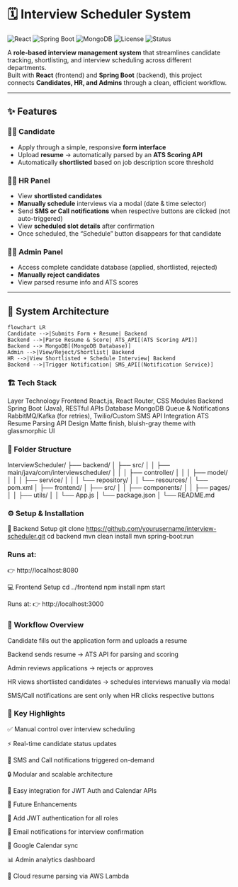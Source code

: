 # 🗓️ Interview Scheduler System

![React](https://img.shields.io/badge/Frontend-React-blue?style=flat-square&logo=react)
![Spring Boot](https://img.shields.io/badge/Backend-Spring%20Boot-green?style=flat-square&logo=springboot)
![MongoDB](https://img.shields.io/badge/Database-MongoDB-brightgreen?style=flat-square&logo=mongodb)
![License](https://img.shields.io/badge/License-MIT-yellow?style=flat-square)
![Status](https://img.shields.io/badge/Status-Development-orange?style=flat-square)

A **role-based interview management system** that streamlines candidate tracking, shortlisting, and interview scheduling across different departments.  
Built with **React** (frontend) and **Spring Boot** (backend), this project connects **Candidates, HR, and Admins** through a clean, efficient workflow.

---

## ✨ Features

### 👩‍💼 Candidate
- Apply through a simple, responsive **form interface**  
- Upload **resume** → automatically parsed by an **ATS Scoring API**  
- Automatically **shortlisted** based on job description score threshold  

### 🧑‍💻 HR Panel
- View **shortlisted candidates**  
- **Manually schedule** interviews via a modal (date & time selector)  
- Send **SMS or Call notifications** when respective buttons are clicked (not auto-triggered)  
- View **scheduled slot details** after confirmation  
- Once scheduled, the “Schedule” button disappears for that candidate  

### 👨‍💼 Admin Panel
- Access complete candidate database (applied, shortlisted, rejected)  
- **Manually reject candidates**  
- View parsed resume info and ATS scores  

---

## 🧩 System Architecture

```mermaid
flowchart LR
Candidate -->|Submits Form + Resume| Backend
Backend -->|Parse Resume & Score| ATS_API[(ATS Scoring API)]
Backend --> MongoDB[(MongoDB Database)]
Admin -->|View/Reject/Shortlist| Backend
HR -->|View Shortlisted + Schedule Interview| Backend
Backend -->|Trigger Notification| SMS_API[(Notification Service)]
```
### 🏗️ Tech Stack
Layer	Technology
Frontend	React.js, React Router, CSS Modules
Backend	Spring Boot (Java), RESTful APIs
Database	MongoDB
Queue & Notifications	RabbitMQ/Kafka (for retries), Twilio/Custom SMS API
Integration	ATS Resume Parsing API
Design	Matte finish, bluish-gray theme with glassmorphic UI



### 📁 Folder Structure
InterviewScheduler/
├── backend/
│   ├── src/
│   │   ├── main/java/com/interviewscheduler/
│   │   │   ├── controller/
│   │   │   ├── model/
│   │   │   ├── service/
│   │   │   └── repository/
│   │   └── resources/
│   └── pom.xml
│
├── frontend/
│   ├── src/
│   │   ├── components/
│   │   ├── pages/
│   │   ├── utils/
│   │   └── App.js
│   └── package.json
│
└── README.md

### ⚙️ Setup & Installation
🧱 Backend Setup
git clone https://github.com/yourusername/interview-scheduler.git
cd backend
mvn clean install
mvn spring-boot:run


### Runs at:
👉 http://localhost:8080

💻 Frontend Setup
cd ../frontend
npm install
npm start


Runs at:
👉 http://localhost:3000

### 🔄 Workflow Overview

Candidate fills out the application form and uploads a resume

Backend sends resume → ATS API for parsing and scoring

Admin reviews applications → rejects or approves

HR views shortlisted candidates → schedules interviews manually via modal

SMS/Call notifications are sent only when HR clicks respective buttons

### 🧠 Key Highlights

✅ Manual control over interview scheduling

⚡ Real-time candidate status updates

📨 SMS and Call notifications triggered on-demand

🔒 Modular and scalable architecture

🧩 Easy integration for JWT Auth and Calendar APIs

🌟 Future Enhancements

🔐 Add JWT authentication for all roles

📧 Email notifications for interview confirmation

📅 Google Calendar sync

📊 Admin analytics dashboard

💾 Cloud resume parsing via AWS Lambda
